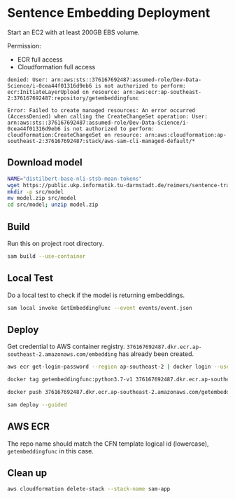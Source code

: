 # Sentence Embedding Deployment

Start an EC2 with at least 200GB EBS volume.

Permission:

- ECR full access
- Cloudformation full access

```text
denied: User: arn:aws:sts::376167692487:assumed-role/Dev-Data-Science/i-0cea44f01316d9eb6 is not authorized to perform: ecr:InitiateLayerUpload on resource: arn:aws:ecr:ap-southeast-2:376167692487:repository/getembeddingfunc

Error: Failed to create managed resources: An error occurred (AccessDenied) when calling the CreateChangeSet operation: User: arn:aws:sts::376167692487:assumed-role/Dev-Data-Science/i-0cea44f01316d9eb6 is not authorized to perform: cloudformation:CreateChangeSet on resource: arn:aws:cloudformation:ap-southeast-2:376167692487:stack/aws-sam-cli-managed-default/*

```

## Download model

```bash
NAME="distilbert-base-nli-stsb-mean-tokens"
wget https://public.ukp.informatik.tu-darmstadt.de/reimers/sentence-transformers/v0.2/${NAME}.zip -O model.zip
mkdir -p src/model
mv model.zip src/model
cd src/model; unzip model.zip
```

## Build

Run this on project root directory.

```bash
sam build --use-container
```

## Local Test

Do a local test to check if the model is returning embeddings.

```bash
sam local invoke GetEmbeddingFunc --event events/event.json
```

## Deploy

Get credential to AWS container registry.
`376167692487.dkr.ecr.ap-southeast-2.amazonaws.com/embedding` has already been created.

```bash
aws ecr get-login-password --region ap-southeast-2 | docker login --username AWS --password-stdin 376167692487.dkr.ecr.ap-southeast-2.amazonaws.com

docker tag getembeddingfunc:python3.7-v1 376167692487.dkr.ecr.ap-southeast-2.amazonaws.com/getembeddingfunc:latest

docker push 376167692487.dkr.ecr.ap-southeast-2.amazonaws.com/getembeddingfunc:latest

sam deploy --guided
```

## AWS ECR

The repo name should match the CFN template logical id (lowercase), `getembeddingfunc` in this case.

## Clean up

```bash
aws cloudformation delete-stack --stack-name sam-app
```
